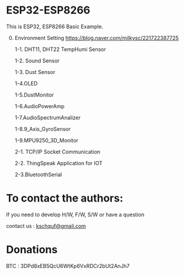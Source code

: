 # ESP32-ESP8266

This is ESP32, ESP8266 Basic Example. 

0. Environment Setting
   https://blog.naver.com/milkysc/221722387725
   
   1-1. DHT11, DHT22 TempHumi Sensor
   
   1-2. Sound Sensor
   
   1-3. Dust Sensor
   
   1-4.OLED
   
   1-5.DustMonitor
   
   1-6.AudioPowerAmp
   
   1-7.AudioSpectrumAnalizer
   
   1-8.9_Axis_GyroSensor
   
   1-9.MPU9250_3D_Monitor
   
   2-1. TCP/IP Socket Communication
   
   2-2. ThingSpeak Application for IOT 
   
   2-3.BluetoothSerial
   


# To contact the authors:

If you need to develop H/W, F/W, S/W or have a question

contact us : kschquf@gmail.com


# Donations

BTC : 3DPd8xEB5QcU6WtKp6VxRDCr2bUt2AnJh7
